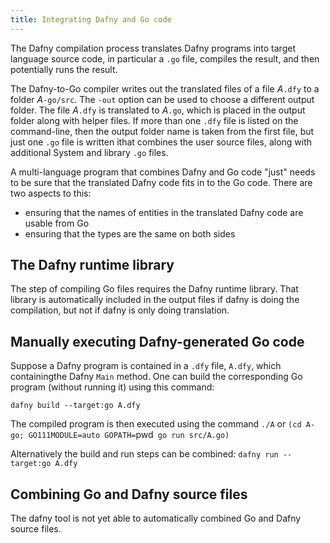 ```yaml
---
title: Integrating Dafny and Go code
---
```


The Dafny compilation process translates Dafny programs into target language
source code, in particular a `.go` file, compiles the result, and then potentially runs the result. 

The Dafny-to-Go compiler writes out the translated files of a file _A_`.dfy`
to a folder _A_`-go/src`. The `-out` option can be used to choose a
different output folder. The file _A_`.dfy` is translated to _A_`.go`,
which is placed in the output folder along with helper files.
If more than one `.dfy` file is listed on the command-line, then the output
folder name is taken from the first file, but just
one `.go` file is written ithat combines the user source files, 
along with additional System and library `.go` files.

A multi-language program that combines Dafny and Go
code "just" needs to be sure that the translated Dafny code fits in
to the Go code. There are two aspects to this:
- ensuring that the names of entities in the translated Dafny code are usable from Go
- ensuring that the types are the same on both sides

## **The Dafny runtime library**

The step of compiling Go files requires the Dafny runtime library. That library is automatically included in the output files if dafny is doing the compilation,
but not if dafny is only doing translation.

## **Manually executing Dafny-generated Go code**

Suppose a Dafny program is contained in a `.dfy` file, `A.dfy`, which containingthe Dafny `Main` method. One can build the corresponding Go program (without running it) using this command:

`dafny build --target:go A.dfy`

The compiled program is then executed using the command `./A`
or `(cd A-go; GO111MODULE=auto GOPATH=`pwd` go run src/A.go)`

Alternatively the build and run steps can be combined:
`dafny run --target:go A.dfy`

## **Combining Go and Dafny source files**

The dafny tool is not yet able to automatically combined Go and Dafny source files.
